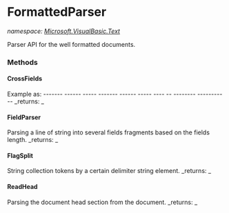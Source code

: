 ﻿
# FormattedParser
_namespace: [Microsoft.VisualBasic.Text](N-Microsoft.VisualBasic.Text.md)_

Parser API for the well formatted documents.

### Methods

#### CrossFields
Example as: ------- ------ ----- ------- ------ ----- ---- -- -------- -----------
_returns: _
#### FieldParser
Parsing a line of string into several fields fragments based on the fields length.
_returns: _
#### FlagSplit
String collection tokens by a certain delimiter string element.
_returns: _
#### ReadHead
Parsing the document head section from the document.
_returns: _



